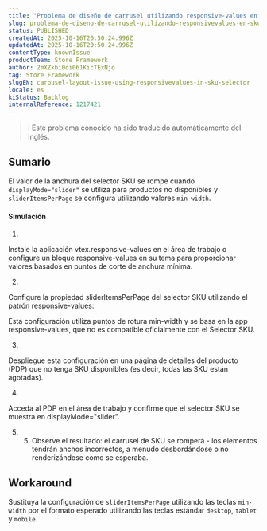 ```yaml
---
title: 'Problema de diseño de carrusel utilizando responsive-values en SKU Selector'
slug: problema-de-diseno-de-carrusel-utilizando-responsivevalues-en-sku-selector
status: PUBLISHED
createdAt: 2025-10-16T20:50:24.996Z
updatedAt: 2025-10-16T20:50:24.996Z
contentType: knownIssue
productTeam: Store Framework
author: 2mXZkbi0oi061KicTExNjo
tag: Store Framework
slugEN: carousel-layout-issue-using-responsivevalues-in-sku-selector
locale: es
kiStatus: Backlog
internalReference: 1217421
---
```


>ℹ️ Este problema conocido ha sido traducido automáticamente del inglés.

## Sumario


El valor de la anchura del selector SKU se rompe cuando `displayMode="slider"` se utiliza para productos no disponibles y `sliderItemsPerPage` se configura utilizando valores `min-width`.


#### Simulación




1.

Instale la aplicación vtex.responsive-values en el área de trabajo o configure un bloque responsive-values en su tema para proporcionar valores basados en puntos de corte de anchura mínima.



2.

Configure la propiedad sliderItemsPerPage del selector SKU utilizando el patrón responsive-values:

Esta configuración utiliza puntos de rotura min-width y se basa en la app responsive-values, que no es compatible oficialmente con el Selector SKU.



3.

Despliegue esta configuración en una página de detalles del producto (PDP) que no tenga SKU disponibles (es decir, todas las SKU están agotadas).



4.

Acceda al PDP en el área de trabajo y confirme que el selector SKU se muestra en displayMode="slider".



5. 5. Observe el resultado: el carrusel de SKU se romperá - los elementos tendrán anchos incorrectos, a menudo desbordándose o no renderizándose como se esperaba.

## Workaround


Sustituya la configuración de `sliderItemsPerPage` utilizando las teclas `min-width` por el formato esperado utilizando las teclas estándar `desktop`, `tablet` y `mobile`.



